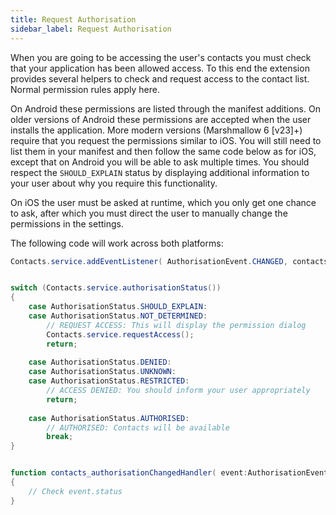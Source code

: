 ```yaml
---
title: Request Authorisation
sidebar_label: Request Authorisation
---
```


When you are going to be accessing the user's contacts you must check that your application has 
been allowed access. To this end the extension provides several helpers to check and request 
access to the contact list. Normal permission rules apply here.

On Android these permissions are listed through the manifest additions. On older versions of 
Android these permissions are accepted when the user installs the application. More modern
versions (Marshmallow 6 [v23]+) require that you request the permissions similar to iOS. 
You will still need to list them in your manifest and then follow the same code below as 
for iOS, except that on Android you will be able to ask multiple times. You should respect 
the `SHOULD_EXPLAIN` status by displaying additional information to your user about why 
you require this functionality.

On iOS the user must be asked at runtime, which you only get one chance to ask, after which
you must direct the user to manually change the permissions in the settings.

The following code will work across both platforms:

```actionscript
Contacts.service.addEventListener( AuthorisationEvent.CHANGED, contacts_authorisationChangedHandler );


switch (Contacts.service.authorisationStatus())
{
	case AuthorisationStatus.SHOULD_EXPLAIN:
	case AuthorisationStatus.NOT_DETERMINED:
		// REQUEST ACCESS: This will display the permission dialog
		Contacts.service.requestAccess();
		return;
	
	case AuthorisationStatus.DENIED:
	case AuthorisationStatus.UNKNOWN:
	case AuthorisationStatus.RESTRICTED:
		// ACCESS DENIED: You should inform your user appropriately
		return;
		
	case AuthorisationStatus.AUTHORISED:
		// AUTHORISED: Contacts will be available
		break;						
}


function contacts_authorisationChangedHandler( event:AuthorisationEvent ):void
{
	// Check event.status
}
```

